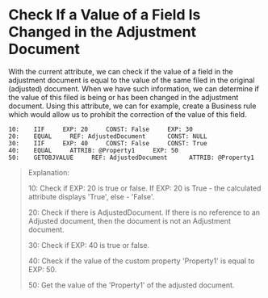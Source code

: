 # Check If a Value of a Field Is Changed in the Adjustment Document

With the current attribute, we can check if the value of a  field in the adjustment document is equal to the value of the same filed in the original (adjusted) document. When we have such information, we  can  determine if the value of this filed is being or has been changed  in the adjustment document. Using this attribute, we can for example,  create a Business rule which would allow us to prohibit the correction  of the value of this field.



```
10:    IIF     EXP: 20     CONST: False     EXP: 30
20:    EQUAL     REF: AdjustedDocument      CONST: NULL                                  
30:    IIF     EXP: 40     CONST: False     CONST: True      
40:    EQUAL     ATTRIB: @Property1     EXP: 50                              
50:    GETOBJVALUE     REF: AdjustedDocument      ATTRIB: @Property1                     
```



> Explanation:
>
> 10: Check if EXP: 20 is true or false. If EXP: 20 is True - the calculated attribute displays 'True', else - 'False'.
>
> 20: Check if there is AdjustedDocument. If there is no reference to an  Adjusted document, then the document is not an Adjustment document.
>
> 30: Check if EXP: 40 is true or false.
>
> 40: Check if the value of the custom property 'Property1' is equal to EXP: 50.
>
> 50: Get the value of the 'Property1' of the adjusted document.